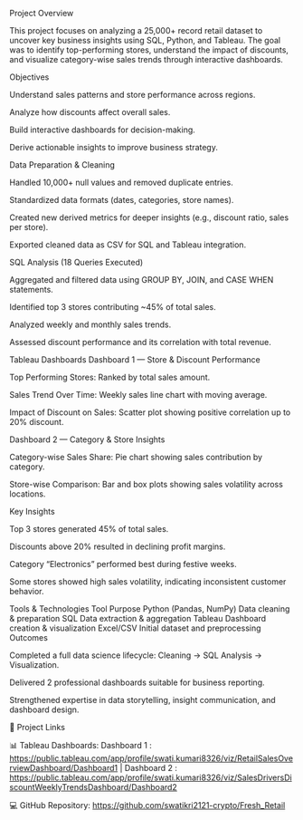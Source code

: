 Project Overview

This project focuses on analyzing a 25,000+ record retail dataset to uncover key business insights using SQL, Python, and Tableau.
The goal was to identify top-performing stores, understand the impact of discounts, and visualize category-wise sales trends through interactive dashboards.

Objectives

Understand sales patterns and store performance across regions.

Analyze how discounts affect overall sales.

Build interactive dashboards for decision-making.

Derive actionable insights to improve business strategy.

Data Preparation & Cleaning

Handled 10,000+ null values and removed duplicate entries.

Standardized data formats (dates, categories, store names).

Created new derived metrics for deeper insights (e.g., discount ratio, sales per store).

Exported cleaned data as CSV for SQL and Tableau integration.

SQL Analysis (18 Queries Executed)

Aggregated and filtered data using GROUP BY, JOIN, and CASE WHEN statements.

Identified top 3 stores contributing ~45% of total sales.

Analyzed weekly and monthly sales trends.

Assessed discount performance and its correlation with total revenue.

Tableau Dashboards
Dashboard 1 — Store & Discount Performance

Top Performing Stores: Ranked by total sales amount.

Sales Trend Over Time: Weekly sales line chart with moving average.

Impact of Discount on Sales: Scatter plot showing positive correlation up to 20% discount.

Dashboard 2 — Category & Store Insights

Category-wise Sales Share: Pie chart showing sales contribution by category.

Store-wise Comparison: Bar and box plots showing sales volatility across locations.

Key Insights

Top 3 stores generated 45% of total sales.

Discounts above 20% resulted in declining profit margins.

Category “Electronics” performed best during festive weeks.

Some stores showed high sales volatility, indicating inconsistent customer behavior.

Tools & Technologies
Tool	Purpose
Python (Pandas, NumPy)	Data cleaning & preparation
SQL	Data extraction & aggregation
Tableau	Dashboard creation & visualization
Excel/CSV	Initial dataset and preprocessing
Outcomes

Completed a full data science lifecycle: Cleaning → SQL Analysis → Visualization.

Delivered 2 professional dashboards suitable for business reporting.

Strengthened expertise in data storytelling, insight communication, and dashboard design.

📎 Project Links

📊 Tableau Dashboards: Dashboard 1 : https://public.tableau.com/app/profile/swati.kumari8326/viz/RetailSalesOverviewDashboard/Dashboard1
 | Dashboard 2 : https://public.tableau.com/app/profile/swati.kumari8326/viz/SalesDriversDiscountWeeklyTrendsDashboard/Dashboard2

💻 GitHub Repository: https://github.com/swatikri2121-crypto/Fresh_Retail
